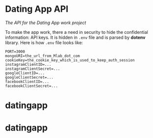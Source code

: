 # Dating App API
*The API for the Dating App work project*

To make the app work, there a need in security to hide the confidential
information: API keys. It is hidden in `.env` file and is parsed by **dotenv**
library. Here is how `.env` file looks like:

```
PORT=3000
mongoURI=the_url_from_Mlab_dot_com
cookieKey=the_cookie_key_which_is_used_to_keep_auth_session
instagramClientID=...
instagramClientSecret=...
googleClientID=...
googleClientSecret=...
facebookClientID=...
facebookClientSecret=...
```
# datingapp
# datingapp

